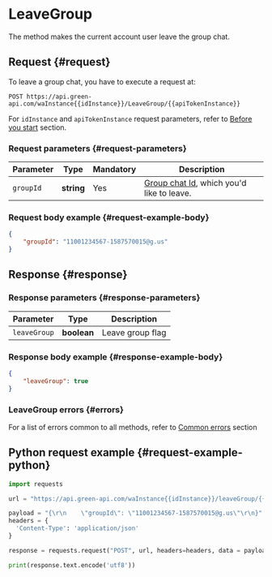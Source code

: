 # LeaveGroup

The method makes the current account user leave the group chat. 

## Request {#request}

To leave a group chat, you have to execute a request at:
```
POST https://api.green-api.com/waInstance{{idInstance}}/LeaveGroup/{{apiTokenInstance}}
```

For `idInstance` and `apiTokenInstance` request parameters, refer to [Before you start](../../before-start.md#parameters) section.

### Request parameters {#request-parameters}

Parameter | Type | Mandatory | Description
----- | ----- | ----- | -----
`groupId` | **string** | Yes | [Group chat Id](../chat-id.md#gus), which you'd like to leave.

### Request body example {#request-example-body}

```json
{
    "groupId": "11001234567-1587570015@g.us"
}
```

## Response {#response}

### Response parameters {#response-parameters}

Parameter | Type |  Description
----- | ----- | ----- 
`leaveGroup` | **boolean** | Leave group flag

### Response body example {#response-example-body}

```json
{
    "leaveGroup": true
}
```

### LeaveGroup errors {#errors}

For a list of errors common to all methods, refer to [Common errors](../common-errors.md) section

## Python request example  {#request-example-python}

```python
import requests

url = "https://api.green-api.com/waInstance{{idInstance}}/leaveGroup/{{apiTokenInstance}}"

payload = "{\r\n    \"groupId\": \"11001234567-1587570015@g.us\"\r\n}"
headers = {
  'Content-Type': 'application/json'
}

response = requests.request("POST", url, headers=headers, data = payload)

print(response.text.encode('utf8'))
```
